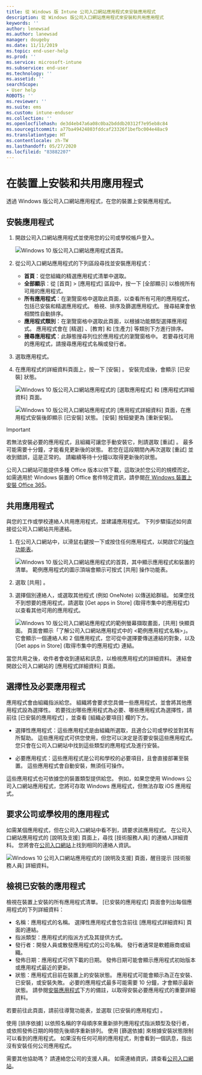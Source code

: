 ```yaml
---
title: 從 Windows 版 Intune 公司入口網站應用程式來安裝應用程式
description: 從 Windows 版公司入口網站應用程式來安裝和共用應用程式
keywords: ''
author: lenewsad
ms.author: lanewsad
manager: dougeby
ms.date: 11/11/2019
ms.topic: end-user-help
ms.prod: ''
ms.service: microsoft-intune
ms.subservice: end-user
ms.technology: ''
ms.assetid: ''
searchScope:
- User help
ROBOTS: ''
ms.reviewer: ''
ms.suite: ems
ms.custom: intune-enduser
ms.collection: ''
ms.openlocfilehash: de3d4eb47a6a08c0ba2bdddb20312f7e95eb8c84
ms.sourcegitcommit: a77ba49424803fddcaf23326f1befbc004e48ac9
ms.translationtype: HT
ms.contentlocale: zh-TW
ms.lasthandoff: 05/27/2020
ms.locfileid: "83882207"
---
```

# <a name="install-and-share-apps-on-your-device"></a>在裝置上安裝和共用應用程式

透過 Windows 版公司入口網站應用程式，在您的裝置上安裝應用程式。

## <a name="install-apps"></a>安裝應用程式

1. 開啟公司入口網站應用程式並使用您的公司或學校帳戶登入。  

    ![Windows 10 版公司入口網站應用程式首頁。](./media/RS1_AppDetailsPage_Installed_03.png)
2. 從公司入口網站應用程式的下列區段尋找並安裝應用程式：  

    * **首頁**：從您組織的精選應用程式清單中選取。  
    * **全部顯示**：從 [首頁]   > [應用程式]  區段中，按一下 [全部顯示]  以檢視所有可用的應用程式。  
    * **所有應用程式**：在瀏覽窗格中選取此頁面，以查看所有可用的應用程式，包括已安裝和精選應用程式。 檢視、排序及篩選應用程式。 搜尋結果會依相關性自動排序。  
    * **應用程式類別**：在瀏覽窗格中選取此頁面，以根據功能類型選擇應用程式。 應用程式會在 [精選]  、[教育]  和 [生產力]  等類別下方進行排序。  
    * **搜尋應用程式**：此靜態搜尋列位於應用程式的瀏覽窗格中。 若要尋找可用的應用程式，請搜尋應用程式名稱或發行者。  

3. 選取應用程式。   
4. 在應用程式的詳細資料頁面上，按一下 [安裝]  。 安裝完成後，會顯示 [已安裝]  狀態。  

    ![Windows 10 版公司入口網站應用程式的 [選取應用程式] 和 [應用程式詳細資料] 頁面。](./media/RS1_AppDetailsPage_Installed_02.png)  
    
    ![Windows 10 版公司入口網站應用程式的 [應用程式詳細資料] 頁面，在應用程式安裝後即顯示 [已安裝] 狀態。 [安裝] 按鈕變更為 [重新安裝]。](./media/RS1_AppDetailsPage_Installed_01.png)    

> [!IMPORTANT]
> 若無法安裝必要的應用程式，且組織可讓您手動安裝它，則請選取 [重試]  。 最多可能需要十分鐘，才能看見更新後的狀態。 若您在這段期間內再次選取 [重試]  並收到錯誤，這是正常的。 請繼續等待十分鐘以取得更新後的狀態。   

公司入口網站可能提供多種 Office 版本以供下載，這取決於您公司的規模而定。 如需適用於 Windows 裝置的 Office 套件特定資訊，請參閱[在 Windows 裝置上安裝 Office 365](./install-office-windows.md)。

## <a name="share-apps"></a>共用應用程式  
與您的工作或學校連絡人共用應用程式，並建議應用程式。 下列步驟描述如何直接從公司入口網站共用連結。

1. 在公司入口網站中，以滑鼠右鍵按一下或按住任何應用程式，以開啟它的[操作功能表](https://docs.microsoft.com//windows/uwp/design/controls-and-patterns/menus)。  

    ![Windows 10 版公司入口網站應用程式的首頁，其中顯示應用程式和裝置的清單。 範例應用程式的圖示頂端會顯示可按式 [共用] 操作功能表。 ](./media/1808_ShareContext_CP_Windows.png)  

2. 選取 [共用]  。
3. 選擇個別連絡人，或選取其他程式 (例如 OneNote) 以傳送給群組。 如果您找不到想要的應用程式，請選取 [Get apps in Store] \(取得市集中的應用程式\)  以查看其他可用的應用程式。  

    ![Windows 10 版公司入口網站應用程式的範例螢幕擷取畫面，[共用] 快顯頁面。 頁面會顯示「了解公司入口網站應用程式中的 <範例應用程式名稱>」。 它會顯示一個連絡人和 2 個應用程式，您可從中選擇要傳送連結的對象，以及 [Get apps in Store] \(取得市集中的應用程式\) 連結。 ](./media/1808_ShareApps_CP_Windows.png) 

當您共用之後，收件者會收到連結和訊息，以檢視應用程式的詳細資料。 連結會開啟公司入口網站的 [應用程式詳細資料]  頁面。 

## <a name="optional-and-required-apps"></a>選擇性及必要應用程式
應用程式會由組織指派給您。 組織將會要求您具備一些應用程式，並會將其他應用程式設為選擇性。 若要找出哪些應用程式為必要、哪些應用程式為選擇性，請前往 [已安裝的應用程式]  ，並查看 [組織必要項目]  欄的下方。  

* 選擇性應用程式：這些應用程式是由組織所選取，且適合公司或學校並對其有所幫助。 這些應用程式可供您使用，但您可以決定是否要安裝這些應用程式。 您只會在公司入口網站中找到這些類型的應用程式及進行安裝。 

* 必要應用程式：這些應用程式是公司和學校的必要項目，且會直接部署至裝置。 這些應用程式會自動安裝，無須任可操作。 

這些應用程式也可依據您的裝置類型提供給您。 例如，如果您使用 Windows 公司入口網站應用程式，您將可存取 Windows 應用程式，但無法存取 iOS 應用程式。

## <a name="request-an-app-for-work-or-school"></a>要求公司或學校用的應用程式  
如需某個應用程式，但在公司入口網站中看不到，請要求該應用程式。 在公司入口網站應用程式的 [說明及支援] 頁面上，尋找 [技術服務人員]  的連絡人詳細資料。 您將會在[公司入口網站](https://go.microsoft.com/fwlink/?linkid=2010980)上找到相同的連絡人資訊。    

  ![Windows 10 公司入口網站應用程式的 [說明及支援] 頁面，醒目提示 [技術服務人員] 詳細資料。 ](./media/1812_UCP_Help_Support_helpdesk.png)  

## <a name="view-installed-apps"></a>檢視已安裝的應用程式  
檢視在裝置上安裝的所有應用程式清單。 [已安裝的應用程式]  頁面會列出每個應用程式的下列詳細資料：

* 名稱：應用程式的名稱。 選擇性應用程式會包含前往 [應用程式詳細資料]  頁面的連結。
* 指派類型：應用程式的指派方式及其提供方式。 
* 發行者：開發人員或散發應用程式的公司名稱。 發行者通常是軟體廠商或組織。  
* 發佈日期：應用程式可供下載的日期。 發佈日期可能會顯示應用程式初始版本或應用程式最近的更新。
* 狀態：應用程式目前在裝置上的安裝狀態。 應用程式可能會顯示為正在安裝、已安裝，或安裝失敗。 必要的應用程式最多可能需要 10 分鐘，才會顯示最新狀態。 請參閱[安裝應用程式](#install-apps)下方的備註，以取得安裝必要應用程式的重要詳細資料。 

若要前往此頁面，請前往導覽功能表，並選取 [已安裝的應用程式]  。  


使用 [排序依據]  以依照名稱的字母順序來重新排列應用程式指派類型及發行者，或依照發佈日期的時間先後順序重新排列。 使用 [篩選依據]  來根據安裝狀態限制可以看到的應用程式。  如果沒有任何可用的應用程式，則會看到一個訊息，指出沒有安裝任何公司應用程式。  

需要其他協助嗎？ 請連絡您公司的支援人員。 如需連絡資訊，請查看[公司入口網站](https://go.microsoft.com/fwlink/?linkid=2010980)。  
